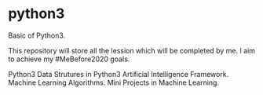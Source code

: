 # python3
Basic of Python3.

This repository will store all the lession which will be completed by me. I aim to achieve my #MeBefore2020 goals.

Python3
Data Strutures in Python3
Artificial Intelligence Framework.  
Machine Learning Algorithms.
Mini Projects in Machine Learning.  
